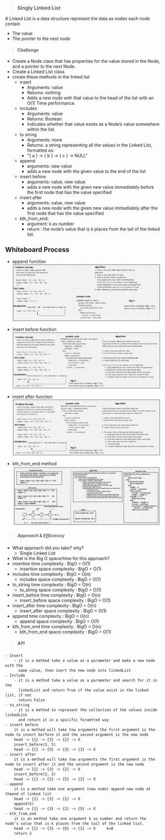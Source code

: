 > ### Singly Linked List
A Linked List is a data structure represent the data as nodes each node contain
 - The value 
 - The pointer to the next node 

> #### Challenge
 - Create a Node class that has properties for the value stored in the Node, and a pointer to the next Node.
 - Create a Linked List class
 - create these methods in the linked list 
   - insert
     - Arguments: value
     - Returns: nothing
     - Adds a new node with that value to the head of the list with an O(1) Time performance. 
   - includes
     - Arguments: value
     - Returns: Boolean
     - Indicates whether that value exists as a Node’s value somewhere within the list.
   - to string
     - Arguments: none
     - Returns: a string representing all the values in the Linked List, formatted as:
     - "{ a } -> { b } -> { c } -> NULL"
   - append
     - arguments: new value
     - adds a new node with the given value to the end of the list
   - insert before
     - arguments: value, new value
     - adds a new node with the given new value immediately before the first node that has the value specified
   - insert after
     - arguments: value, new value
     - adds a new node with the given new value immediately after the first node that has the value specified
   - kth_from_end:
     - argument: k as number
     - return : the node’s value that is k places from the tail of the linked list.
  

## Whiteboard Process
- append function
![append](append%20function%20.png)

- insert before function
![insert before](insert-before.png)

- insert after function
![insert after](insert-after.png)

- kth_from_end method
![kth_from_end](kth_from_end.png)


> ##### Approach & Efficiency
 - What approach did you take? why? 
    - Single Linked List
 - What is the Big O space/time for this approach?
 - insertion time complexity : BigO = O(1)
   - insertion space complexity : BigO = O(1)
 - includes time complexity : BigO = O(n)
   - includes space complexity : BigO = O(1)
 - to_string time complexity : BigO = O(n)
   - to_string space complexity : BigO = O(1)
 - insert_before time complexity : BigO = O(n)
   - insert_before space complexity : BigO = O(1)
 - insert_after time complexity : BigO = O(n)
   - insert_after space complexity : BigO = O(1)
 - append time complexity : BigO = O(n)
    - append space complexity : BigO = O(1)
 - kth_from_end time complexity : BigO = O(n)
      - kth_from_end space complexity : BigO = O(1)

> ##### API 
    - Insert
        - it is a method take a value as a parameter and make a new node with the 
          same value, then inert the new node into linkedList 
    - Include
        - it is a method take a value as a parameter and search for it in the 
          linkedList and return True if the value exist in the linked list, if not 
          return False 
    - to_string
        - it is a method to represent the collection of the values inside linkedList
          and return it in a spicific foramtted way 
    - insert before 
        it is a method will take tow arguments the first argument is the node to insert berfore it and the second argument is the new node 
        head -> {1} -> {3} -> {2} -> X	
        insert_before(3, 5)
        head -> {1} -> {5} -> {3} -> {2} -> X
    - insert after
        it is a method will take tow arguments the first argument is the node to insert after it and the second argument is the new node 
        head -> {1} -> {3} -> {2} -> X	
        insert_before(3, 5)
        head -> {1} -> {3} -> {5} -> {2} -> X
    - append
        it is a method take one argument (new node) append new node at theend of linked list 
        head -> {1} -> {3} -> {2} -> X	
        append(5)	
        head -> {1} -> {3} -> {2} -> {5} -> X
    - kth_from_end
        it is an method take one argument k as number and return the node’s value that is k places from the tail of the linked list.
        head -> {1} -> {3} -> {8} -> {2} -> X     k=0 
        return 2
